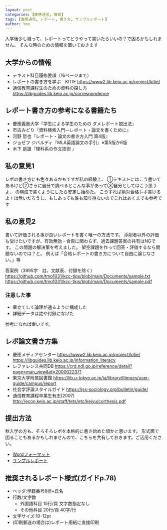 ```yaml
---
layout: post
categories: [慶應通信, 情報]
tags: [慶應通信, レポート, 書き方, サンプルレポート]
author: tmo
---
```


入学後少し経って、レポートってどうやって書いたらいいの？で困るかもしれません。
そんな時のための情報を置いておきます

## 大学からの情報
* テキスト科目履修要項（16ページまで）
* レポートの書き方を学ぶ　KITIE
https://www2.lib.keio.ac.jp/project/kitie/
* 通信教育課程生のための資料の探し方
https://libguides.lib.keio.ac.jp/correspondence

## レポート書き方の参考になる書籍たち
* 慶應義塾大学『学生による学生のための ダメレポート脱出法』
* 市古みどり『資料検索入門―レポート・論文を書くために』
* 河野 哲也『レポート・論文の書き方入門 第4版』
* ジョゼフ ジバルディ『MLA英語論文の手引』※第5版か6版
* 木下 是雄『理科系の作文技術 』

## 私の意見1
レポの書き方にも色々あるかもですが私の経験上、
①テキストにはこう書いてあるけど②さらに自分で調べるとこんな事があって③自分としてはこう思うよ、
の構成で書くようにしたら安定し始めた。
こうすれば絶対合格レポ書けるよ！は無いだろうし、もしあっても誰も知り得ないのでこれはあくまでも参考です

## 私の意見2
書いて評価される事が良いレポートを書く唯一の方法です。
添削者以外の評価も受けたいですが、有効無効・合否に関わらず、過去課題答案の共有はNGです。
この問題の解決策を考えました。
架空課題を作って回答・評価するなら問題ないのでは？と。
例えば「合格レポートの書き方について自由に論じなさい。」等

答案例（3995字　註、文献表、付録を除く）
https://github.com/tmo1031/kcc-tips/blob/main/Documents/sample.txt
https://github.com/tmo1031/kcc-tips/blob/main/Documents/sample.pdf

### 注意した事
* 章立てして論理が通るように構成した
* 詳細データは註や付録になげた

参考になれば幸いです。

## レポ論文書き方集
* 慶應メディアセンター
https://www2.lib.keio.ac.jp/project/kitie/
https://libguides.lib.keio.ac.jp/information_literacy
* レファレンス共同DB
https://crd.ndl.go.jp/reference/detail?page=man_view&id=2000022371
* 東京大学附属図書館
https://lib.u-tokyo.ac.jp/ja/library/literacy/user-guide/campus/report
* 社会学評論スタイルガイド
https://jss-sociology.org/bulletin/guide/
* 通信教育課程卒業生有志(2007)
http://econ.keio.ac.jp/staff/tets/etc/keiyu/corthesis.pdf

## 提出方法
秋入学の方も、そろそろレポを本格的に書き始めた頃かと思います。
形式面で困ることもあるかもしれませんので、こちらを共有しておきます。ご活用ください。

* [Wordフォーマット](https://github.com/tmo1031/kcc-tips/blob/main/misc/WEB提出レポート用Wordフォーマット.docx)
* [サンプルレポート](https://github.com/tmo1031/kcc-tips/blob/main/misc/WEB%E6%8F%90%E5%87%BA%E3%83%AC%E3%83%9D%E3%83%BC%E3%83%88%E7%94%A8Word%E3%83%95%E3%82%A9%E3%83%BC%E3%83%9E%E3%83%83%E3%83%88.docx)

## 推奨されるレポート様式(ガイドp.78)
* ヘッダ:学籍番号8桁+氏名
* 行数/文字数
  * 外国語科目 15行/頁 文字数指定なし
  * その他科目 20行/頁 40字/行
* 文字サイズ:10-12pt
* (印刷郵送の場合は)レポート用紙に直接印刷
